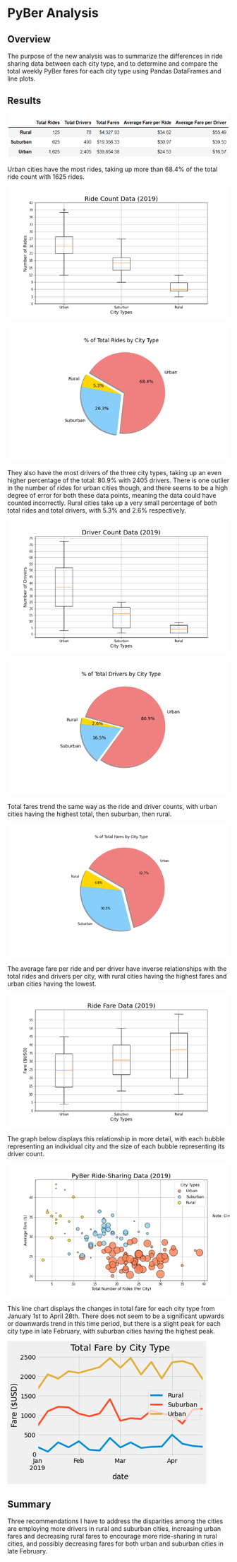 # PyBer Analysis

## Overview

The purpose of the new analysis was to summarize the differences in ride sharing data between each city type, and to determine and compare the total weekly PyBer fares for each city type using Pandas DataFrames and line plots.

## Results

![Ride sharing summary](/analysis/Ride_Share_Summary.png)

Urban cities have the most rides, taking up more than 68.4% of the total ride count with 1625 rides.  

![Ride count per city type](/analysis/Fig2.png)

![Percentage of total rides per city type](/analysis/Fig6.png)

They also have the most drivers of the three city types, taking up an even higher percentage of the total: 80.9% with 2405 drivers. There is one outlier in the number of rides for urban cities though, and there seems to be a high degree of error for both these data points, meaning the data could have counted incorrectly. Rural cities take up a very small percentage of both total rides and total drivers, with 5.3% and 2.6% respectively.

![Driver count per city type](/analysis/Fig4.png)

![Percentage of total drivers per city type](/analysis/Fig7.png)

Total fares trend the same way as the ride and driver counts, with urban cities having the highest total, then suburban, then rural.

![Percentage of total fares per city type](/analysis/Fig5.png)

The average fare per ride and per driver have inverse relationships with the total rides and drivers per city, with rural cities having the highest fares and urban cities having the lowest.

![Average ride fare per city type](/analysis/Fig3.png)

The graph below displays this relationship in more detail, with each bubble representing an individual city and the size of each bubble representing its driver count.

![Summary bubble graph](/analysis/Fig1.png)

This line chart displays the changes in total fare for each city type from January 1st to April 28th. There does not seem to be a significant upwards or downwards trend in this time period, but there is a slight peak for each city type in late February, with suburban cities having the highest peak.

![Line chart of total fares per city type for January through April](/analysis/Pyber_Fare_Summary.png)

## Summary

Three recommendations I have to address the disparities among the cities are employing more drivers in rural and suburban cities, increasing urban fares and decreasing rural fares to encourage more ride-sharing in rural cities, and possibly decreasing fares for both urban and suburban cities in late February.